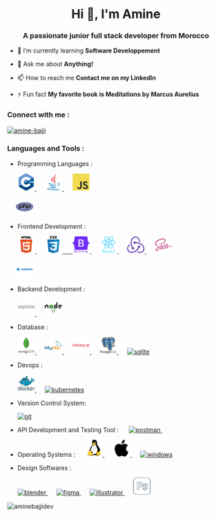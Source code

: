 <h1 align="center">Hi 👋, I'm Amine</h1>
<h3 align="center">A passionate junior full stack developer from Morocco</h3>

- 🌱 I’m currently learning **Software Developpement**

- 💬 Ask me about **Anything!**

- 📫 How to reach me **Contact me on my LinkedIn**

- ⚡ Fun fact **My favorite book is Meditations by Marcus Aurelius**

<h3 align="left">Connect with me :</h3>
<a href="https://linkedin.com/in/amine-bajji" target="blank"><img align="center" src="https://raw.githubusercontent.com/rahuldkjain/github-profile-readme-generator/master/src/images/icons/Social/linked-in-alt.svg" alt="amine-bajji" height="30" width="40" /></a>
<p align="left">
</p>


<h3 align="left">Languages and Tools :</h3>

 - Programming Languages :
   <p>
      <a href="https://www.cprogramming.com/" target="_blank" rel="noreferrer">
       <img src="https://raw.githubusercontent.com/devicons/devicon/master/icons/cplusplus/cplusplus-original.svg" alt="cplusplus" width="40" height="40" />
      </a>
      <span>&nbsp;&nbsp;&nbsp;&nbsp;</span>
      <a href="https://www.java.com" target="_blank" rel="noreferrer">
       <img src="https://raw.githubusercontent.com/devicons/devicon/master/icons/java/java-original.svg" alt="java" width="40" height="40" />
      </a>
     <span>&nbsp;&nbsp;&nbsp;&nbsp;</span>
     <a href="https://developer.mozilla.org/en-US/docs/Web/JavaScript" target="_blank" rel="noreferrer">
      <img src="https://raw.githubusercontent.com/devicons/devicon/master/icons/javascript/javascript-original.svg" alt="javascript" width="40" height="40" />
     </a>
  <span>&nbsp;&nbsp;&nbsp;&nbsp;</span>
  <a href="https://www.php.net" target="_blank" rel="noreferrer">
    <img src="https://raw.githubusercontent.com/devicons/devicon/master/icons/php/php-original.svg" alt="php" width="40" height="40" />
  </a>
</p>

- Frontend Development :
  <p>
    <a href="https://www.w3.org/html/" target="_blank" rel="noreferrer"> <img src="https://raw.githubusercontent.com/devicons/devicon/master/icons/html5/html5-original-wordmark.svg" alt="html5" width="40" height="40"/> </a>
    <span>&nbsp;&nbsp;&nbsp;&nbsp;</span>
    <a href="https://www.w3schools.com/css/" target="_blank" rel="noreferrer"> <img src="https://raw.githubusercontent.com/devicons/devicon/master/icons/css3/css3-original-wordmark.svg" alt="css3" width="40" height="40"/>      </  a>
    <span>&nbsp;&nbsp;&nbsp;&nbsp;</span>
    <a href="https://getbootstrap.com" target="_blank" rel="noreferrer"> 
     <img src="https://raw.githubusercontent.com/devicons/devicon/master/icons/bootstrap/bootstrap-plain-wordmark.svg" alt="bootstrap" width="40" height="40"/> 
   </a> 
  <span>&nbsp;&nbsp;&nbsp;&nbsp;</span>
   <a href="https://reactjs.org/" target="_blank" rel="noreferrer">
     <img src="https://raw.githubusercontent.com/devicons/devicon/master/icons/react/react-original-wordmark.svg" alt="react" width="40" height="40"/> 
   </a>
  <span>&nbsp;&nbsp;&nbsp;&nbsp;</span>
  <a href="https://redux.js.org" target="_blank" rel="noreferrer"> 
    <img src="https://raw.githubusercontent.com/devicons/devicon/master/icons/redux/redux-original.svg" alt="redux" width="40" height="40"/>
  </a>
  <span>&nbsp;&nbsp;&nbsp;&nbsp;</span>
  <a href="https://sass-lang.com" target="_blank" rel="noreferrer"> 
   <img src="https://raw.githubusercontent.com/devicons/devicon/master/icons/sass/sass-original.svg" alt="sass" width="40" height="40"/> 
  </a>
 <span>&nbsp;&nbsp;&nbsp;&nbsp;</span>
 <a href="https://webpack.js.org" target="_blank" rel="noreferrer"> 
   <img src="https://raw.githubusercontent.com/devicons/devicon/d00d0969292a6569d45b06d3f350f463a0107b0d/icons/webpack/webpack-original-wordmark.svg" alt="webpack" width="40" height="40"/> 
 </a> 
  </p>

- Backend Development :
  <p> 
    <a href="https://expressjs.com" target="_blank" rel="noreferrer"> 
      <img src="https://raw.githubusercontent.com/devicons/devicon/master/icons/express/express-original-wordmark.svg" alt="express" width="40" height="40"/> 
    </a> 
     <span>&nbsp;&nbsp;&nbsp;&nbsp;</span>
    <a href="https://nodejs.org" target="_blank" rel="noreferrer">
      <img src="https://raw.githubusercontent.com/devicons/devicon/master/icons/nodejs/nodejs-original-wordmark.svg" alt="nodejs" width="40" height="40"/> 
    </a>
  </p>
- Database :
  <p> 
    <a href="https://www.mongodb.com/" target="_blank" rel="noreferrer"> 
      <img src="https://raw.githubusercontent.com/devicons/devicon/master/icons/mongodb/mongodb-original-wordmark.svg" alt="mongodb" width="40" height="40"/> 
    </a> 
      <span>&nbsp;&nbsp;&nbsp;&nbsp;</span>
    <a href="https://www.mysql.com/" target="_blank" rel="noreferrer"> 
      <img src="https://raw.githubusercontent.com/devicons/devicon/master/icons/mysql/mysql-original-wordmark.svg" alt="mysql" width="40" height="40"/> 
    </a> 
      <span>&nbsp;&nbsp;&nbsp;&nbsp;</span>
    <a href="https://www.oracle.com/" target="_blank" rel="noreferrer"> 
      <img src="https://raw.githubusercontent.com/devicons/devicon/master/icons/oracle/oracle-original.svg" alt="oracle" width="40" height="40"/> 
    </a> 
      <span>&nbsp;&nbsp;&nbsp;&nbsp;</span>
    <a href="https://www.postgresql.org" target="_blank" rel="noreferrer"> 
      <img src="https://raw.githubusercontent.com/devicons/devicon/master/icons/postgresql/postgresql-original-wordmark.svg" alt="postgresql" width="40" height="40"/> 
    </a> 
      <span>&nbsp;&nbsp;&nbsp;&nbsp;</span>
    <a href="https://www.sqlite.org/" target="_blank" rel="noreferrer"> 
      <img src="https://www.vectorlogo.zone/logos/sqlite/sqlite-icon.svg" alt="sqlite" width="40" height="40"/> 
    </a> 
  </p>

- Devops :
  <p> 
    <a href="https://www.docker.com/" target="_blank" rel="noreferrer"> 
      <img src="https://raw.githubusercontent.com/devicons/devicon/master/icons/docker/docker-original-wordmark.svg" alt="docker" width="40" height="40"/> 
    </a> 
     <span>&nbsp;&nbsp;&nbsp;&nbsp;</span>
    <a href="https://kubernetes.io" target="_blank" rel="noreferrer"> 
      <img src="https://www.vectorlogo.zone/logos/kubernetes/kubernetes-icon.svg" alt="kubernetes" width="40" height="40"/> 
    </a> 
  </p>
  
 - Version Control System:
   <p>
     <a href="https://git-scm.com/" target="_blank" rel="noreferrer"> 
     <img src="https://www.vectorlogo.zone/logos/git-scm/git-scm-icon.svg" alt="git" width="40" height="40"/>
     </a>
   </p>
   
- API Development and Testing Tool :
  <span>&nbsp;&nbsp;&nbsp;&nbsp;</span>
  <a href="https://postman.com" target="_blank" rel="noreferrer"> 
    <img src="https://www.vectorlogo.zone/logos/getpostman/getpostman-icon.svg" alt="postman" width="40" height="40"/> 
  </a>
   <span>&nbsp;&nbsp;&nbsp;&nbsp;</span>

- Operating Systems :
  <span>&nbsp;&nbsp;&nbsp;&nbsp;</span>
  <a href="https://www.linux.org/" target="_blank" rel="noreferrer"> 
    <img src="https://raw.githubusercontent.com/devicons/devicon/master/icons/linux/linux-original.svg" alt="linux" width="40" height="40"/>
  </a>
  <span>&nbsp;&nbsp;&nbsp;&nbsp;</span>
  <a href="https://www.apple.com/macos/" target="_blank" rel="noreferrer"> 
    <img src="https://raw.githubusercontent.com/devicons/devicon/master/icons/apple/apple-original.svg" alt="macos" width="40" height="40"/>
  </a>
  <span>&nbsp;&nbsp;&nbsp;&nbsp;</span>
  <a href="https://www.microsoft.com/windows" target="_blank" rel="noreferrer"> 
    <img src="https://upload.wikimedia.org/wikipedia/commons/8/87/Windows_logo_-_2021.svg" alt="windows" width="40" height="40"/>
  </a>
</p>

- Design Softwares :
  <p> 
    <a href="https://www.blender.org/" target="_blank" rel="noreferrer"> 
      <img src="https://download.blender.org/branding/community/blender_community_badge_white.svg" alt="blender" width="40" height="40"/>
    </a> 
    <span>&nbsp;&nbsp;&nbsp;&nbsp;</span>
    <a href="https://www.figma.com/" target="_blank" rel="noreferrer"> 
      <img src="https://www.vectorlogo.zone/logos/figma/figma-icon.svg" alt="figma" width="40" height="40"/> 
    </a> 
    <span>&nbsp;&nbsp;&nbsp;&nbsp;</span>
    <a href="https://www.adobe.com/in/products/illustrator.html" target="_blank" rel="noreferrer"> 
      <img src="https://www.vectorlogo.zone/logos/adobe_illustrator/adobe_illustrator-icon.svg" alt="illustrator" width="40" height="40"/> 
    </a> 
    <span>&nbsp;&nbsp;&nbsp;&nbsp;</span>
    <a href="https://www.photoshop.com/en" target="_blank" rel="noreferrer"> 
      <img src="https://raw.githubusercontent.com/devicons/devicon/master/icons/photoshop/photoshop-line.svg" alt="photoshop" width="40" height="40"/>
    </a> 
  </p>
  


<p><img align="center" src="https://github-readme-stats.vercel.app/api/top-langs?username=aminebajjidev&show_icons=true&locale=en&layout=compact" alt="aminebajjidev" /></p>

